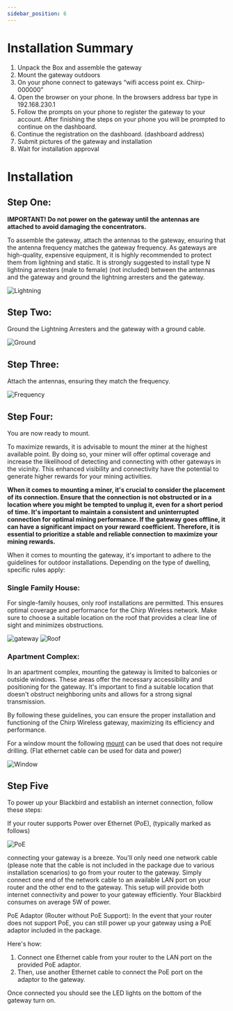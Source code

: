 ```yaml
---
sidebar_position: 6
---
```


# Installation Summary

1. Unpack the Box and assemble the gateway
2. Mount the gateway outdoors
3. On your phone connect to gateways “wifi access point ex. Chirp-000000”
4. Open the browser on your phone. In the browsers address bar type in 192.168.230.1  
5. Follow the prompts on your phone to register the gateway to your account. After finishing the steps on your phone you will be prompted to continue on the dashboard.
6. Continue the registration on the dashboard. (dashboard address)
7. Submit pictures of the gateway and installation
8. Wait for installation approval

# Installation

## Step One: 

**IMPORTANT! Do not power on the gateway until the antennas are attached to avoid damaging the concentrators.**

To assemble the gateway, attach the antennas to the gateway, ensuring that the antenna frequency matches the gateway frequency. As gateways are high-quality, expensive equipment, it is highly recommended to protect them from lightning and static. It is strongly suggested to install type N lightning arresters (male to female) (not included) between the antennas and the gateway and ground the lightning arresters and the gateway.

![Lightning](20230508_145108.jpg)

## Step Two:

Ground the Lightning Arresters and the gateway with a ground cable.

![Ground](20230508_145006.jpg)

## Step Three:

Attach the antennas, ensuring they match the frequency.

![Frequency](20230508_125647.jpg)

## Step Four:

You are now ready to mount.

To maximize rewards, it is advisable to mount the miner at the highest available point. By doing so, your miner will offer optimal coverage and increase the likelihood of detecting and connecting with other gateways in the vicinity. This enhanced visibility and connectivity have the potential to generate higher rewards for your mining activities.

**When it comes to mounting a miner, it's crucial to consider the placement of its connection. Ensure that the connection is not obstructed or in a location where you might be tempted to unplug it, even for a short period of time. It's important to maintain a consistent and uninterrupted connection for optimal mining performance.
If the gateway goes offline, it can have a significant impact on your reward coefficient. Therefore, it is essential to prioritize a stable and reliable connection to maximize your mining rewards.**


When it comes to mounting the gateway, it's important to adhere to the guidelines for outdoor installations. Depending on the type of dwelling, specific rules apply:

### Single Family House:
For single-family houses, only roof installations are permitted. This ensures optimal coverage and performance for the Chirp Wireless network. Make sure to choose a suitable location on the roof that provides a clear line of sight and minimizes obstructions.

![gateway](gateway.jpg)
![Roof](roofmount.jpg)

### Apartment Complex:
In an apartment complex, mounting the gateway is limited to balconies or outside windows. These areas offer the necessary accessibility and positioning for the gateway. It's important to find a suitable location that doesn't obstruct neighboring units and allows for a strong signal transmission.

By following these guidelines, you can ensure the proper installation and functioning of the Chirp Wireless gateway, maximizing its efficiency and performance.

For a window mount the following [mount](https://www.wifi-shop24.com/antenna-mount-window-frame-15cm-aluminium) can be used that does not require drilling. (Flat ethernet cable can be used for data and power)

![Window](window.webp)

## Step Five

To power up your Blackbird and establish an internet connection, follow these steps:

If your router supports Power over Ethernet (PoE), (typically marked as follows)

![PoE](poe.png)

connecting your gateway is a breeze. You'll only need one network cable (please note that the cable is not included in the package due to various installation scenarios) to go from your router to the gateway. Simply connect one end of the network cable to an available LAN port on your router and the other end to the gateway. This setup will provide both internet connectivity and power to your gateway efficiently. Your Blackbird consumes on average 5W of power.

PoE Adaptor (Router without PoE Support):
In the event that your router does not support PoE, you can still power up your gateway using a PoE adaptor included in the package. 

Here's how:

1. Connect one Ethernet cable from your router to the LAN port on the provided PoE adaptor.
2. Then, use another Ethernet cable to connect the PoE port on the adaptor to the gateway. 

Once connected you should see the LED lights on the bottom of the gateway turn on.

